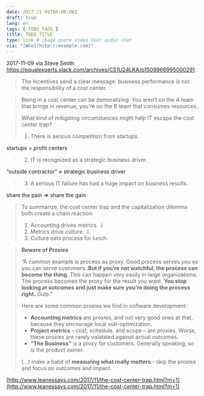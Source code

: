 ```yaml
---
date: 2017-11-09T00:00:00Z
draft: true
lang: en
tags: [ TODO_TAGS ]
title: TODO_TITLE
type: link # image quote video text audio chat
via: "[Who](http://example.com)"
---
```



2017-11-09 via Steve Smith
https://equalexperts.slack.com/archives/C51U24LKA/p1509966995000291

> The incentives send a clear message: business performance is not the responsibility of a cost center.

> Being in a cost center can be demoralizing. You aren’t on the A team that brings in revenue, you’re on the B team that consumes resources.

> What kind of mitigating circumstances might help IT escape the cost center trap?
>
> 1. There is serious competition from startups.

startups = profit centers

> 2. IT is recognized as a strategic business driver.

“outside contractor” ≠ strategic business driver

> 3. A serious IT failure has had a huge impact on business results.

share the pain => share the gain

> To summarize, the cost center trap and the capitalization dilemma both create a chain reaction:
> 1. Accounting drives metrics.
>    ⇩
> 2. Metrics drive culture.
>    ⇩
> 3. Culture eats process for lunch.

> ****Beware of Proxies****
>
> “A common example is process as proxy. Good process serves you so you can serve customers. ****But if you’re not watchful, the process can become the thing****. This can happen very easily in large organizations. The process becomes the proxy for the result you want. **You stop looking at outcomes and just make sure you’re doing the process right.** Gulp.”
>
> Here are some common proxies we find in software development:
> 
> - **Accounting metrics** are proxies, and not very good ones at that, because they encourage local sub-optimization. 
> - **Project metrics** – cost, schedule, and scope – are proxies. Worse, these proxies are rarely validated against actual outcomes.  
> - **“The Business”** is a proxy for customers. Generally speaking, so is the product owner.
>
> (…) make a habit of **measuring what really matters** - skip the proxies and focus on outcomes and impact.

[http://www.leanessays.com/2017/11/the-cost-center-trap.html?m=1](http://www.leanessays.com/2017/11/the-cost-center-trap.html?m=1)
